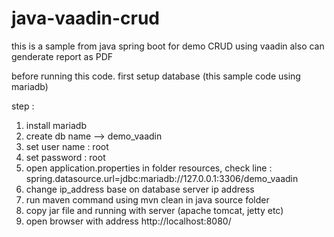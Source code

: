 # java-vaadin-crud

this is a sample from java spring boot for demo CRUD using vaadin
also can genderate report as PDF

before running this code. first setup database (this sample code using mariadb)

step :
1. install mariadb
2. create db name --> demo_vaadin
3. set user name : root
4. set password : root
5. open application.properties in folder resources, check line : 	spring.datasource.url=jdbc:mariadb://127.0.0.1:3306/demo_vaadin
6. change ip_address base on database server ip address
7. run maven command using mvn clean in java source folder
8. copy jar file and running with server (apache tomcat, jetty etc) 
9. open browser with address http://localhost:8080/